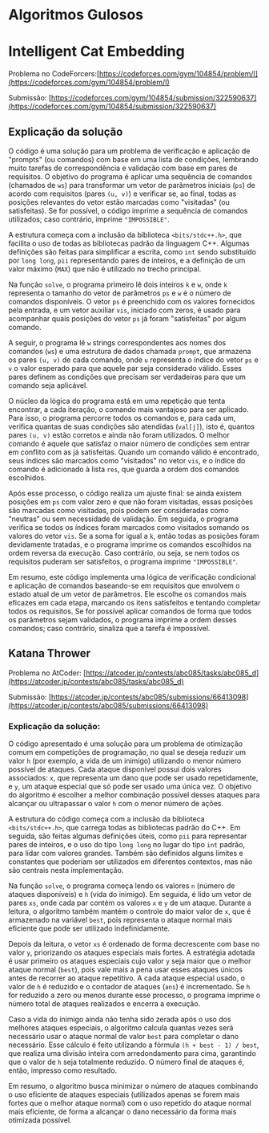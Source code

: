 # Algoritmos Gulosos

# Intelligent Cat Embedding

Problema no CodeForcers:[https://codeforces.com/gym/104854/problem/I](https://codeforces.com/gym/104854/problem/I)

Submissão: [https://codeforces.com/gym/104854/submission/322590637](https://codeforces.com/gym/104854/submission/322590637)

## Explicação da solução
O código é uma solução para um problema de verificação e aplicação de "prompts" (ou comandos) com base em uma lista de condições, lembrando muito tarefas de correspondência e validação com base em pares de requisitos. O objetivo do programa é aplicar uma sequência de comandos (chamados de `ws`) para transformar um vetor de parâmetros iniciais (`ps`) de acordo com requisitos (pares `(u, v)`) e verificar se, ao final, todas as posições relevantes do vetor estão marcadas como "visitadas" (ou satisfeitas). Se for possível, o código imprime a sequência de comandos utilizados; caso contrário, imprime `"IMPOSSIBLE"`.

A estrutura começa com a inclusão da biblioteca `<bits/stdc++.h>`, que facilita o uso de todas as bibliotecas padrão da linguagem C++. Algumas definições são feitas para simplificar a escrita, como `int` sendo substituído por `long long`, `pii` representando pares de inteiros, e a definição de um valor máximo (`MAX`) que não é utilizado no trecho principal.

Na função `solve`, o programa primeiro lê dois inteiros `k` e `w`, onde `k` representa o tamanho do vetor de parâmetros `ps` e `w` é o número de comandos disponíveis. O vetor `ps` é preenchido com os valores fornecidos pela entrada, e um vetor auxiliar `vis`, iniciado com zeros, é usado para acompanhar quais posições do vetor `ps` já foram "satisfeitas" por algum comando.

A seguir, o programa lê `w` strings correspondentes aos nomes dos comandos (`ws`) e uma estrutura de dados chamada `prompt`, que armazena os pares `(u, v)` de cada comando, onde `u` representa o índice do vetor `ps` e `v` o valor esperado para que aquele par seja considerado válido. Esses pares definem as condições que precisam ser verdadeiras para que um comando seja aplicável.

O núcleo da lógica do programa está em uma repetição que tenta encontrar, a cada iteração, o comando mais vantajoso para ser aplicado. Para isso, o programa percorre todos os comandos e, para cada um, verifica quantas de suas condições são atendidas (`val[j]`), isto é, quantos pares `(u, v)` estão corretos e ainda não foram utilizados. O melhor comando é aquele que satisfaz o maior número de condições sem entrar em conflito com as já satisfeitas. Quando um comando válido é encontrado, seus índices são marcados como "visitados" no vetor `vis`, e o índice do comando é adicionado à lista `res`, que guarda a ordem dos comandos escolhidos.

Após esse processo, o código realiza um ajuste final: se ainda existem posições em `ps` com valor zero e que não foram visitadas, essas posições são marcadas como visitadas, pois podem ser consideradas como "neutras" ou sem necessidade de validação. Em seguida, o programa verifica se todos os índices foram marcados como visitados somando os valores do vetor `vis`. Se a soma for igual a `k`, então todas as posições foram devidamente tratadas, e o programa imprime os comandos escolhidos na ordem reversa da execução. Caso contrário, ou seja, se nem todos os requisitos puderam ser satisfeitos, o programa imprime `"IMPOSSIBLE"`.

Em resumo, este código implementa uma lógica de verificação condicional e aplicação de comandos baseando-se em requisitos que envolvem o estado atual de um vetor de parâmetros. Ele escolhe os comandos mais eficazes em cada etapa, marcando os itens satisfeitos e tentando completar todos os requisitos. Se for possível aplicar comandos de forma que todos os parâmetros sejam validados, o programa imprime a ordem desses comandos; caso contrário, sinaliza que a tarefa é impossível.

## Katana Thrower

Problema no AtCoder: [https://atcoder.jp/contests/abc085/tasks/abc085_d](https://atcoder.jp/contests/abc085/tasks/abc085_d)

Submissão: [https://atcoder.jp/contests/abc085/submissions/66413098](https://atcoder.jp/contests/abc085/submissions/66413098)

### Explicação da solução: 
O código apresentado é uma solução para um problema de otimização comum em competições de programação, no qual se deseja reduzir um valor `h` (por exemplo, a vida de um inimigo) utilizando o menor número possível de ataques. Cada ataque disponível possui dois valores associados: `x`, que representa um dano que pode ser usado repetidamente, e `y`, um ataque especial que só pode ser usado uma única vez. O objetivo do algoritmo é escolher a melhor combinação possível desses ataques para alcançar ou ultrapassar o valor `h` com o menor número de ações.

A estrutura do código começa com a inclusão da biblioteca `<bits/stdc++.h>`, que carrega todas as bibliotecas padrão do C++. Em seguida, são feitas algumas definições úteis, como `pii` para representar pares de inteiros, e o uso do tipo `long long` no lugar do tipo `int` padrão, para lidar com valores grandes. Também são definidos alguns limites e constantes que poderiam ser utilizados em diferentes contextos, mas não são centrais nesta implementação.

Na função `solve`, o programa começa lendo os valores `n` (número de ataques disponíveis) e `h` (vida do inimigo). Em seguida, é lido um vetor de pares `xs`, onde cada par contém os valores `x` e `y` de um ataque. Durante a leitura, o algoritmo também mantém o controle do maior valor de `x`, que é armazenado na variável `best`, pois representa o ataque normal mais eficiente que pode ser utilizado indefinidamente.

Depois da leitura, o vetor `xs` é ordenado de forma decrescente com base no valor `y`, priorizando os ataques especiais mais fortes. A estratégia adotada é usar primeiro os ataques especiais cujo valor `y` seja maior que o melhor ataque normal (`best`), pois vale mais a pena usar esses ataques únicos antes de recorrer ao ataque repetitivo. A cada ataque especial usado, o valor de `h` é reduzido e o contador de ataques (`ans`) é incrementado. Se `h` for reduzido a zero ou menos durante esse processo, o programa imprime o número total de ataques realizados e encerra a execução.

Caso a vida do inimigo ainda não tenha sido zerada após o uso dos melhores ataques especiais, o algoritmo calcula quantas vezes será necessário usar o ataque normal de valor `best` para completar o dano necessário. Esse cálculo é feito utilizando a fórmula `(h + best - 1) / best`, que realiza uma divisão inteira com arredondamento para cima, garantindo que o valor de `h` seja totalmente reduzido. O número final de ataques é, então, impresso como resultado.

Em resumo, o algoritmo busca minimizar o número de ataques combinando o uso eficiente de ataques especiais (utilizados apenas se forem mais fortes que o melhor ataque normal) com o uso repetido do ataque normal mais eficiente, de forma a alcançar o dano necessário da forma mais otimizada possível.

